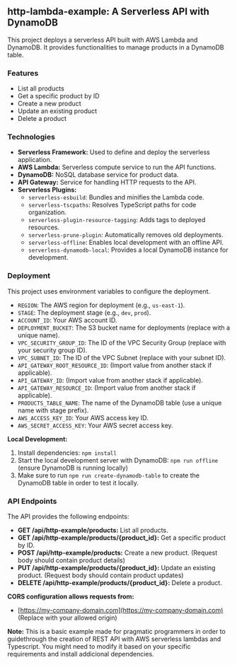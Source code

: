 ## http-lambda-example: A Serverless API with DynamoDB

This project deploys a serverless API built with AWS Lambda and DynamoDB. It provides functionalities to manage products in a DynamoDB table.

### Features

* List all products
* Get a specific product by ID
* Create a new product
* Update an existing product
* Delete a product

### Technologies

* **Serverless Framework:** Used to define and deploy the serverless application.
* **AWS Lambda:** Serverless compute service to run the API functions.
* **DynamoDB:** NoSQL database service for product data.
* **API Gateway:** Service for handling HTTP requests to the API.
* **Serverless Plugins:**
    * `serverless-esbuild`: Bundles and minifies the Lambda code.
    * `serverless-tscpaths`: Resolves TypeScript paths for code organization.
    * `serverless-plugin-resource-tagging`: Adds tags to deployed resources.
    * `serverless-prune-plugin`: Automatically removes old deployments.
    * `serverless-offline`: Enables local development with an offline API.
    * `serverless-dynamodb-local`: Provides a local DynamoDB instance for development.

### Deployment

This project uses environment variables to configure the deployment.

* `REGION`: The AWS region for deployment (e.g., `us-east-1`).
* `STAGE`: The deployment stage (e.g., `dev`, `prod`).
* `ACCOUNT_ID`: Your AWS account ID.
* `DEPLOYMENT_BUCKET`: The S3 bucket name for deployments (replace with a unique name).
* `VPC_SECURITY_GROUP_ID`: The ID of the VPC Security Group (replace with your security group ID).
* `VPC_SUBNET_ID`: The ID of the VPC Subnet (replace with your subnet ID).
* `API_GATEWAY_ROOT_RESOURCE_ID`: (Import value from another stack if applicable).
* `API_GATEWAY_ID`: (Import value from another stack if applicable).
* `API_GATEWAY_RESOURCE_ID`: (Import value from another stack if applicable).
* `PRODUCTS_TABLE_NAME`: The name of the DynamoDB table (use a unique name with stage prefix).
* `AWS_ACCESS_KEY_ID`: Your AWS access key ID.
* `AWS_SECRET_ACCESS_KEY`: Your AWS secret access key.

**Local Development:**

1. Install dependencies: `npm install`
2. Start the local development server with DynamoDB: `npm run offline` (ensure DynamoDB is running locally)
3. Make sure to run `npm run create-dynamodb-table` to create the DynamoDB table in order to test it locally.

### API Endpoints

The API provides the following endpoints:

* **GET /api/http-example/products:** List all products.
* **GET /api/http-example/products/{product_id}:** Get a specific product by ID.
* **POST /api/http-example/products:** Create a new product. (Request body should contain product details)
* **PUT /api/http-example/products/{product_id}:** Update an existing product. (Request body should contain product updates)
* **DELETE /api/http-example/products/{product_id}:** Delete a product.

**CORS configuration allows requests from:**

* [https://my-company-domain.com](https://my-company-domain.com)  (Replace with your allowed origin)

**Note:** This is a basic example made for pragmatic programmers in order to guidethrough the creation of REST API with AWS serverless lambdas and Typescript. You might need to modify it based on your specific requirements and install addicional dependencies.
